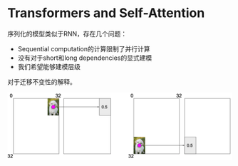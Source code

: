 # Transformers and Self-Attention

序列化的模型类似于RNN，存在几个问题：

- Sequential computation的计算限制了并行计算
- 没有对于short和long dependencies的显式建模
- 我们希望能够建模层级

对于迁移不变性的解释。

![image-20210329210505679](image-20210329210505679.png)

## 